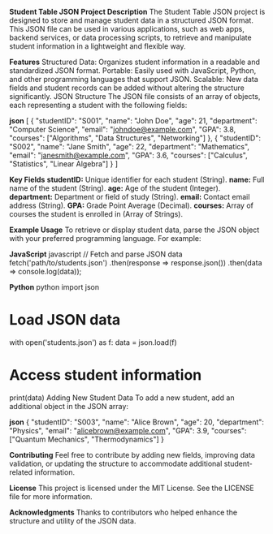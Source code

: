 **Student Table JSON**
**Project Description**
The Student Table JSON project is designed to store and manage student data in a structured JSON format. This JSON file can be used in various applications, such as web apps, backend services, or data processing scripts, to retrieve and manipulate student information in a lightweight and flexible way.

**Features**
Structured Data: Organizes student information in a readable and standardized JSON format.
Portable: Easily used with JavaScript, Python, and other programming languages that support JSON.
Scalable: New data fields and student records can be added without altering the structure significantly.
JSON Structure
The JSON file consists of an array of objects, each representing a student with the following fields:

**json**
[
    {
        "studentID": "S001",
        "name": "John Doe",
        "age": 21,
        "department": "Computer Science",
        "email": "johndoe@example.com",
        "GPA": 3.8,
        "courses": ["Algorithms", "Data Structures", "Networking"]
    },
    {
        "studentID": "S002",
        "name": "Jane Smith",
        "age": 22,
        "department": "Mathematics",
        "email": "janesmith@example.com",
        "GPA": 3.6,
        "courses": ["Calculus", "Statistics", "Linear Algebra"]
    }
]

**Key Fields**
**studentID:** Unique identifier for each student (String).
**name:** Full name of the student (String).
**age:** Age of the student (Integer).
**department:** Department or field of study (String).
**email:** Contact email address (String).
**GPA:** Grade Point Average (Decimal).
**courses:** Array of courses the student is enrolled in (Array of Strings).

**Example Usage**
To retrieve or display student data, parse the JSON object with your preferred programming language. For example:

**JavaScript**
javascript
// Fetch and parse JSON data
fetch('path/to/students.json')
  .then(response => response.json())
  .then(data => console.log(data));

**Python**
python
import json

# Load JSON data
with open('students.json') as f:
    data = json.load(f)

# Access student information
print(data)
Adding New Student Data
To add a new student, add an additional object in the JSON array:

**json**
{
    "studentID": "S003",
    "name": "Alice Brown",
    "age": 20,
    "department": "Physics",
    "email": "alicebrown@example.com",
    "GPA": 3.9,
    "courses": ["Quantum Mechanics", "Thermodynamics"]
}

**Contributing**
Feel free to contribute by adding new fields, improving data validation, or updating the structure to accommodate additional student-related information.

**License**
This project is licensed under the MIT License. See the LICENSE file for more information.

**Acknowledgments**
Thanks to contributors who helped enhance the structure and utility of the JSON data.
